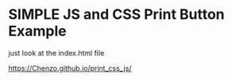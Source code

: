 # SIMPLE JS and CSS Print Button Example

just look at the index.html file


https://Chenzo.github.io/print_css_js/
